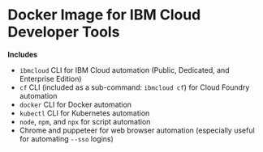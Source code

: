# Docker Image for IBM Cloud Developer Tools

**Includes**

* `ibmcloud` CLI for IBM Cloud automation (Public, Dedicated, and Enterprise Edition)
* `cf` CLI (included as a sub-command: `ibmcloud cf`) for Cloud Foundry automation
* `docker` CLI for Docker automation
* `kubectl` CLI for Kubernetes automation
* `node`, `npm`, and `npx` for script automation
* Chrome and puppeteer for web browser automation (especially useful for automating `--sso` logins)
